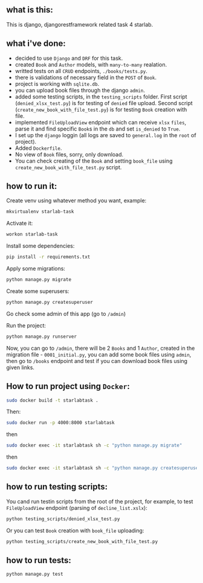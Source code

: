 ## what is this:

This is django, djangorestframework related task 4 starlab.

## what i've done:

- decided to use `Django` and `DRF` for this task.
- created `Book` and `Author` models, with `many-to-many` realation.
- writted tests on all `CRUD` endpoints, `./books/tests.py`.
- there is validations of necessary field in the `POST` of `Book`.
- project is working with `sqlite.db`.
- you can upload book files through the django `admin`.
- added some testing scripts, in the `testing_scripts` folder. First script (`denied_xlsx_test.py`)
  is for testing of `denied` file upload. Second script (`create_new_book_with_file_test.py`) is
  for testing `Book` creation with file.
- implemented `FileUploadView` endpoint which can receive `xlsx` `files`,
  parse it and find specific `Book`s  in the `db` and set `is_denied` to `True`.
- I set up the `django` loggin (all logs are saved to `general.log` in the `root` of project).
- Added `Dockerfile`.
- No view of `Book` files, sorry, only download.
- You can check creating of the `Book` and setting `book_file` using `create_new_book_with_file_test.py` script.

## how to run it:

Create venv using whatever method you want, example:
```bash
mkvirtualenv starlab-task
```

Activate it:
```bash
workon starlab-task
```

Install some dependencies:
```bash
pip install -r requirements.txt
```

Apply some migrations:
```bash
python manage.py migrate
```

Create some superusers:
```bash
python manage.py createsuperuser
```

Go check some admin of this app (go to `/admin`)

Run the project:
```bash
python manage.py runserver
```

Now, you can go to `/admin`, there will be 2 `Books` and 1 `Author`, created
in the migration file - `0001_initial.py`, you can add some book files using `admin`, then go
to `/books` endpoint and test if you can download book files using given links.


## How to run project using `Docker`:

```sh
sudo docker build -t starlabtask .
```

Then:

```sh
sudo docker run -p 4000:8000 starlabtask
```

then

```sh
sudo docker exec -it starlabtask sh -c "python manage.py migrate"
```

then

```sh
sudo docker exec -it starlabtask sh -c "python manage.py createsuperuser"
```


## how to run testing scripts:

You cand run testin scripts from the root of the project, for example,
to test `FileUploadView` endpoint (parsing of `decline_list.xslx`):

```sh
python testing_scripts/denied_xlsx_test.py
```

Or you can test `Book` creation with `book_file` uploading:

```sh
python testing_scripts/create_new_book_with_file_test.py
```

## how to run tests:

```
python manage.py test
```